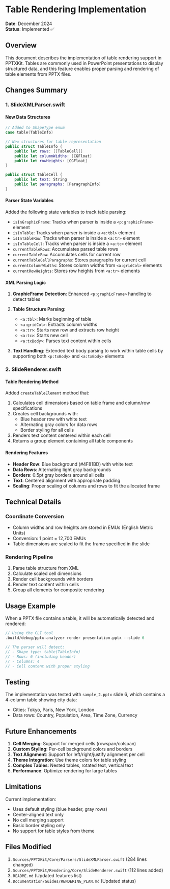 # Table Rendering Implementation

**Date**: December 2024  
**Status**: Implemented ✅

## Overview

This document describes the implementation of table rendering support in PPTXKit. Tables are commonly used in PowerPoint presentations to display structured data, and this feature enables proper parsing and rendering of table elements from PPTX files.

## Changes Summary

### 1. SlideXMLParser.swift

#### New Data Structures

```swift
// Added to ShapeType enum
case table(TableInfo)

// New structures for table representation
public struct TableInfo {
    public let rows: [[TableCell]]
    public let columnWidths: [CGFloat]
    public let rowHeights: [CGFloat]
}

public struct TableCell {
    public let text: String
    public let paragraphs: [ParagraphInfo]
}
```

#### Parser State Variables

Added the following state variables to track table parsing:
- `isInGraphicFrame`: Tracks when parser is inside a `<p:graphicFrame>` element
- `isInTable`: Tracks when parser is inside a `<a:tbl>` element
- `isInTableRow`: Tracks when parser is inside a `<a:tr>` element
- `isInTableCell`: Tracks when parser is inside a `<a:tc>` element
- `currentTableRows`: Accumulates parsed table rows
- `currentTableRow`: Accumulates cells for current row
- `currentTableCellParagraphs`: Stores paragraphs for current cell
- `currentColumnWidths`: Stores column widths from `<a:gridCol>` elements
- `currentRowHeights`: Stores row heights from `<a:tr>` elements

#### XML Parsing Logic

1. **GraphicFrame Detection**: Enhanced `<p:graphicFrame>` handling to detect tables
2. **Table Structure Parsing**:
   - `<a:tbl>`: Marks beginning of table
   - `<a:gridCol>`: Extracts column widths
   - `<a:tr>`: Starts new row and extracts row height
   - `<a:tc>`: Starts new cell
   - `<a:txBody>`: Parses text content within cells

3. **Text Handling**: Extended text body parsing to work within table cells by supporting both `<p:txBody>` and `<a:txBody>` elements

### 2. SlideRenderer.swift

#### Table Rendering Method

Added `createTableElement` method that:
1. Calculates cell dimensions based on table frame and column/row specifications
2. Creates cell backgrounds with:
   - Blue header row with white text
   - Alternating gray colors for data rows
   - Border styling for all cells
3. Renders text content centered within each cell
4. Returns a group element containing all table components

#### Rendering Features

- **Header Row**: Blue background (#4F81BD) with white text
- **Data Rows**: Alternating light gray backgrounds
- **Borders**: 0.5pt gray borders around all cells
- **Text**: Centered alignment with appropriate padding
- **Scaling**: Proper scaling of columns and rows to fit the allocated frame

## Technical Details

### Coordinate Conversion
- Column widths and row heights are stored in EMUs (English Metric Units)
- Conversion: 1 point = 12,700 EMUs
- Table dimensions are scaled to fit the frame specified in the slide

### Rendering Pipeline
1. Parse table structure from XML
2. Calculate scaled cell dimensions
3. Render cell backgrounds with borders
4. Render text content within cells
5. Group all elements for composite rendering

## Usage Example

When a PPTX file contains a table, it will be automatically detected and rendered:

```swift
// Using the CLI tool
.build/debug/pptx-analyzer render presentation.pptx --slide 6

// The parser will detect:
// - Shape type: table(TableInfo)
// - Rows: 6 (including header)
// - Columns: 4
// - Cell content with proper styling
```

## Testing

The implementation was tested with `sample_2.pptx` slide 6, which contains a 4-column table showing city data:
- Cities: Tokyo, Paris, New York, London
- Data rows: Country, Population, Area, Time Zone, Currency

## Future Enhancements

1. **Cell Merging**: Support for merged cells (rowspan/colspan)
2. **Custom Styling**: Per-cell background colors and borders
3. **Text Alignment**: Support for left/right/justify alignment per cell
4. **Theme Integration**: Use theme colors for table styling
5. **Complex Tables**: Nested tables, rotated text, vertical text
6. **Performance**: Optimize rendering for large tables

## Limitations

Current implementation:
- Uses default styling (blue header, gray rows)
- Center-aligned text only
- No cell merging support
- Basic border styling only
- No support for table styles from theme

## Files Modified

1. `Sources/PPTXKit/Core/Parsers/SlideXMLParser.swift` (284 lines changed)
2. `Sources/PPTXKit/Rendering/Core/SlideRenderer.swift` (112 lines added)
3. `README.md` (Updated features list)
4. `Documentation/Guides/RENDERING_PLAN.md` (Updated status)